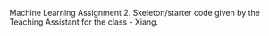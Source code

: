 Machine Learning Assignment 2.
Skeleton/starter code given by the Teaching Assistant for the class - Xiang.
